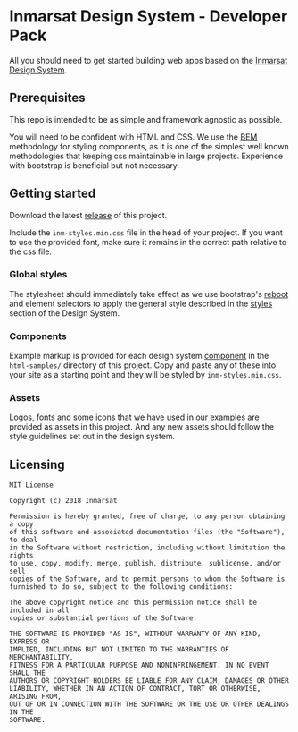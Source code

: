# Inmarsat Design System - Developer Pack

All you should need to get started building web apps based on the [Inmarsat Design System](https://design.inmarsat.com/).

## Prerequisites

This repo is intended to be as simple and framework agnostic as possible.

You will need to be confident with HTML and CSS. We use the [BEM](http://getbem.com/) methodology for styling components, as it is one of the simplest well known methodologies that keeping css maintainable in large projects. Experience with bootstrap is beneficial but not necessary.

## Getting started

Download the latest [release](/releases) of this project.

Include the `inm-styles.min.css` file in the head of your project. If you want to use the provided font, make sure it remains in the correct path relative to the css file.

### Global styles

The stylesheet should immediately take effect as we use bootstrap's [reboot](https://getbootstrap.com/docs/4.0/content/reboot/) and element selectors to apply the general style described in the [styles](#design-system/styles) section of the Design System.

### Components

Example markup is provided for each design system [component](#design-system/components) in the `html-samples/` directory of this project.
Copy and paste any of these into your site as a starting point and they will be styled by `inm-styles.min.css`.

### Assets

Logos, fonts and some icons that we have used in our examples are provided as assets in this project. And any new assets should follow the style guidelines set out in the design system.

## Licensing

```
MIT License

Copyright (c) 2018 Inmarsat

Permission is hereby granted, free of charge, to any person obtaining a copy
of this software and associated documentation files (the "Software"), to deal
in the Software without restriction, including without limitation the rights
to use, copy, modify, merge, publish, distribute, sublicense, and/or sell
copies of the Software, and to permit persons to whom the Software is
furnished to do so, subject to the following conditions:

The above copyright notice and this permission notice shall be included in all
copies or substantial portions of the Software.

THE SOFTWARE IS PROVIDED "AS IS", WITHOUT WARRANTY OF ANY KIND, EXPRESS OR
IMPLIED, INCLUDING BUT NOT LIMITED TO THE WARRANTIES OF MERCHANTABILITY,
FITNESS FOR A PARTICULAR PURPOSE AND NONINFRINGEMENT. IN NO EVENT SHALL THE
AUTHORS OR COPYRIGHT HOLDERS BE LIABLE FOR ANY CLAIM, DAMAGES OR OTHER
LIABILITY, WHETHER IN AN ACTION OF CONTRACT, TORT OR OTHERWISE, ARISING FROM,
OUT OF OR IN CONNECTION WITH THE SOFTWARE OR THE USE OR OTHER DEALINGS IN THE
SOFTWARE.
```
